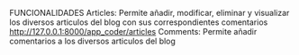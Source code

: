 FUNCIONALIDADES
Articles: Permite añadir, modificar, eliminar y visualizar los diversos articulos del blog con sus correspondientes comentarios http://127.0.0.1:8000/app_coder/articles 
Comments: Permite añadir comentarios a los diversos articulos del blog 
